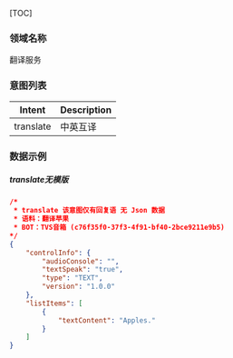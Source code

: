 [TOC]

### 领域名称

翻译服务

### 意图列表

| Intent    | Description |
| --------- | ----------- |
| translate | 中英互译    |

### 数据示例

##### translate无模版

```json
/*
 * translate 该意图仅有回复语 无 Json 数据
 * 语料：翻译苹果
 * BOT：TVS音箱 (c76f35f0-37f3-4f91-bf40-2bce9211e9b5)
*/ 
{
    "controlInfo": {
        "audioConsole": "", 
        "textSpeak": "true", 
        "type": "TEXT", 
        "version": "1.0.0"
    }, 
    "listItems": [
        {
            "textContent": "Apples."
        }
    ]
}
```

